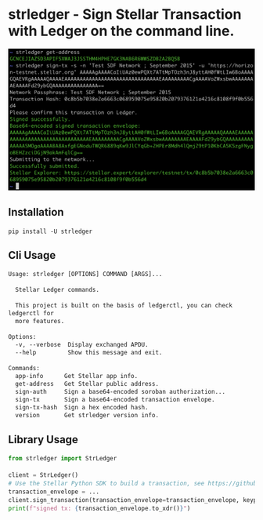 # strledger - Sign Stellar Transaction with Ledger on the command line.

![example](https://github.com/lightsail-network/strledger/blob/main/img/example.png)

## Installation
```shell
pip install -U strledger
```

## Cli Usage
```text
Usage: strledger [OPTIONS] COMMAND [ARGS]...

  Stellar Ledger commands.

  This project is built on the basis of ledgerctl, you can check ledgerctl for
  more features.

Options:
  -v, --verbose  Display exchanged APDU.
  --help         Show this message and exit.

Commands:
  app-info      Get Stellar app info.
  get-address   Get Stellar public address.
  sign-auth     Sign a base64-encoded soroban authorization...
  sign-tx       Sign a base64-encoded transaction envelope.
  sign-tx-hash  Sign a hex encoded hash.
  version       Get strledger version info.
```

## Library Usage

```python
from strledger import StrLedger

client = StrLedger()
# Use the Stellar Python SDK to build a transaction, see https://github.com/StellarCN/py-stellar-base
transaction_envelope = ...
client.sign_transaction(transaction_envelope=transaction_envelope, keypair_index=0)
print(f"signed tx: {transaction_envelope.to_xdr()}")
```